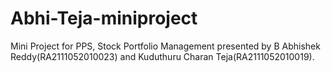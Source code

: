 # Abhi-Teja-miniproject
Mini Project for PPS, Stock Portfolio Management presented by B Abhishek Reddy(RA2111052010023) and Kuduthuru Charan Teja(RA2111052010019).
